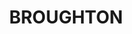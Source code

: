 ---
lastmod: '2025-04-06T06:05:21+00:00'
latitude: -20.428447
layout: suburb
longitude: 146.275575
postcode: '4820'
state: QLD
title: BROUGHTON
url: /qld/broughton/
---